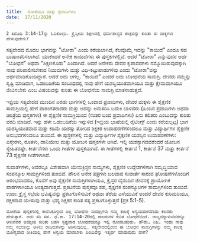 ```yaml
---
title:  ಮೋಶೆಯೂ ಮತ್ತು ಪ್ರವಾದಿಗಳೂ
date:  17/11/2020
---
```


`2 ತಿಮೊಥಿ 3:14-17ನ್ನು ಓದಿಕೊಳ್ಳಿರಿ. ಕ್ರೈಸ್ತೀಯ ಶಿಕ್ಷಣದಲ್ಲಿ ಧರ್ಮಶಾಸ್ತ್ರದ ಪಾತ್ರವನ್ನು ಕುರಿತು ಈ ವಾಕ್ಯಗಳು ಹೇಳುವುದೇನು?`

ಸತ್ಯವೇದದ ಮೊದಲ ಭಾಗವನ್ನು "ಟೋರಾ" ಎಂದು ಕರೆಯಲಾಗಿದೆ, ಕೆಲವೊಮ್ಮೆ ಇದನ್ನು "ಕಾಯಿದೆ" ಎಂದೂ ಸಹ ಭಾಷಾಂತರಿಸಲಾಗಿದೆ. ಯಾಕೆಂದರೆ ಅನೇಕ ಕಾಯಿದೆಗಳು ಈ ಪುಸ್ತಕಗಳಲ್ಲಿವೆ. ಆದರೆ "ಟೋರಾ" ಎನ್ನುವುದರ ಅರ್ಥ "ಬೋಧನೆ" ಅಥವಾ "ಶಿಕ್ಷಣಕೊಡು" ಎಂದಾಗಿದೆ. ಆದರೆ ಅನೇಕರು ದೇವರ ಕೃಪಾವರಗಳು ನಮ್ಮೊಂದಿರುವುದಕ್ಕಾಗಿ ನಾವು ಪರಿಪಾಲಿಸಬೇಕಾದ ನಿಯಮಗಳು ಮತ್ತು ವಿಧಿ-ಕಟ್ಟುಪಾಡುಗಳಿವು ಎಂದು "ಟೋರಾ"ವನ್ನು ಅರ್ಥಮಾಡಿಕೊಂಡಿದ್ದಾರೆ. ಆದರೆ ಅದು ಆಗಲ್ಲ. "ಕಾಯಿದೆ" ಎಂದರೆ ಅದು ಬೋಧನೆಯ ಸಾಮಗ್ರಿ. ದೇವರು ನಮ್ಮನ್ನು ಸೃಷ್ಟಿ ಮಾಡಿದಾಗ, ಒಡಂಬಡಿಕೆಯ ಸಂಬಂಧದಲ್ಲಿ ನಾವು ಹೇಗೆ ಯಶಸ್ವಿಯುತವಾಗಿಯೂ ಮತ್ತು ಕ್ಷೇಮವಾಗಿಯೂ ಜೀವಿಸಬೇಕು ಎಂಬ ವಿಷಯವನ್ನು ಕುರಿತು ಈ ಬೋಧನೆಯ ಸಾಮಗ್ರಿ ಮಾತನಾಡುತ್ತದೆ.

ಇಬ್ರಿಯ ಸತ್ಯವೇದದ ಮುಂದಿನ ಎರಡು ಭಾಗಗಳಲ್ಲಿ ಒಂದಾದ ಪ್ರವಾದಿಗಳು, ದೇವರ ಮಕ್ಕಳು ಈ ಶೈಕ್ಷಣಿಕ ಸಾಮಗ್ರಿಯಲ್ಲಿ ಹೇಗೆ ಪಾರಂಗತರಾದರು ಮತ್ತು ಅದನ್ನು ಅನುಸರಿಸಿ ಬದುಕಿ ಬಾಳಿದರು (ಹಿಂದಿನ ಪ್ರವಾದಿಗಳು ಅಥವಾ ಚರಿತ್ರೆಯ ಪುಸ್ತಕಗಳು) ಈ ಶೈಕ್ಷಣಿಕ ಸಾಮಗ್ರಿಯಿಂದ (ನಂತರ ಬಂದ ಪ್ರವಾದಿಗಳು) ಏನು ಕಲಿತರು ಎಂಬುದನ್ನು ಕುರಿತು ವರದಿ ಮಾಡಿದೆ. ಇನ್ನು ಹಳೇ ಒಡಂಬಡಿಕೆಯ ಇನ್ನುಳಿದ (ಇಬ್ರಿಯ ಭಾಷೆಯಲ್ಲಿ ರೈಟಿಂಗ್ಸ್ ಎಂದು ಕರೆಯಲ್ಪಟ್ಟ) ಭಾಗ ಯಶಸ್ವಿಯುತವಾದ ಮತ್ತು ಕಡಿಮೆ ಯಶಸ್ಸು ತೋರಿದ ಶಿಕ್ಷಕರ ಉದಾಹರಣೆಗಳಿಂದಲೂ ಮತ್ತು ವಿದ್ಯಾರ್ಥಿಗಳ ಶೈಕ್ಷಣಿಕ ಅನುಭವಗಳಿಂದಲೂ ತುಂಬಿದೆ. ಈ ಪುಸ್ತಕಗಳಲ್ಲಿ ಮತ್ತು ವಿದ್ಯಾರ್ಥಿಗಳ ಶೈಕ್ಷಣಿಕ ಯಶಸ್ಸಿನ ಉದಾಹರಣೆಗಳು: ಎಸ್ತೇರಳು, ರೂತಳು, ದಾನಿಯೇಲ ಮತ್ತು ಯೋಬನ ಪುಸ್ತಕಗಳೇ ಆಗಿವೆ. ಇಲ್ಲಿ ಯಶಸ್ಸಾಗದವರೆಂದರೆ ಯೋಬನ ಸ್ನೇಹಿತರಷ್ಟೇ. ಕೀರ್ತನೆಗಳು ಒಂದು ಗೀತೆಗಳ ಪುಸ್ತಕವಾಗಿದೆ. ಈ ಗೀತೆಗಳಲ್ಲಿ ಕೀರ್ತನೆ 1, ಕೀರ್ತನೆ 37 ಮತ್ತು ಕೀರ್ತನೆ 73 ಶೈಕ್ಷಣಿಕ ಗೀತೆಗಳಾಗಿವೆ.

ಸುವಾರ್ತೆಗಳು, ಅದರಲ್ಲೂ ವಿಶೇಷವಾಗಿ ಯೇಸುಕ್ರಿಸ್ತನ ಸಾಮ್ಯಗಳು, ಶೈಕ್ಷಣಿಕ ಉದ್ದೇಶಗಳಿಗಾಗಿ ಸಮೃದ್ಧಿಯಾದ ಸಂಪನ್ಮೂಲ ಸಾಮಗ್ರಿಗಳಿಂದ ತುಂಬಿವೆ. ಪೌಲನ ಅನೇಕ ಪತ್ರಗಳು ಬಲವಾದ ಸುವಾರ್ತೆ ಸಾರುವ ಘೋಷಣೆಗಳೊಂದಿಗೆ ಆರಂಭವಾದರೂ, ಕೊನೆಗೆ ಅವು ಶೈಕ್ಷಣಿಕ ಸಾಮಗ್ರಿಗಳಾಗಿಯೂ, ಕ್ರೈಸ್ತರ ದೈನಂದಿನ ಜೀವನಕ್ಕೆ ಪ್ರಾಯೋಗಿಕ ಪಾಠಗಳಾಗಿಯೂ ಅಂತ್ಯವಾಗುತ್ತವೆ. ಪ್ರಕಟನೆಯ ಪುಸ್ತಕವೂ ಸಹ, ಶೈಕ್ಷಣಿಕ ಸಂಪನ್ಮೂಲಗಳ ಸಾಮಗ್ರಿಗಳಿಂದ ತುಂಬಿದೆ. ಉದಾ: ಕ್ರೈಸ್ತ ಸಭೆಯ ಭವಿಷ್ಯವನ್ನು ಪ್ರಕಟಗೊಳಿಸುವಿಕೆ ಅಥವಾ ತೆರೆಯ ಎಳೆಯುವಿಕೆ ಅಂದರೆ ದೇವರ ಕುರಿಮರಿಯೂ, ರಕ್ಷಕನಾದ ಯೇಸುವು ಮತ್ತು ಭವ್ಯ ಶಿಕ್ಷಕನ ಕುರಿತ ಸತ್ಯ ಪ್ರಕಟಗೊಳ್ಳುತ್ತದೆ (ಪ್ರಕ 5:1-5).

`ಮೋಶೆಯ ಪುಸ್ತಕಗಳಲ್ಲಿ ಕಾಣಿಸಿಕೊಳ್ಳುವ ಎಲ್ಲ ಬೋಧನಾ ಸಾಮಗ್ರಿಗಳು ನಮ್ಮ ಕಾಲಕ್ಕೆ ಅನ್ವಯವಾಗದೆಂದು ಕೆಲವರು ಹೇಳುತ್ತಾರೆ. ಅದು ಸರಿ ಸಹ. ಧ.ಕಾ. 17:14-20ರಲ್ಲಿ ರಾಜರುಗಳ ಕುರಿತ ಬೋಧನೆಯಿದೆ. ರಾಜ್ಯವನ್ನಾಳುವವರನ್ನೂ ಆಳುವವರ ಆಯ್ಕೆಯ ಕುರಿತು ಬಹಳ ಸ್ಪಷ್ಟವಾದ ಬೋಧನೆಯನ್ನೂ ಇಲ್ಲಿ ನೋಡಬಹುದು. ಹೌದು, ನಿಜ, ಇಂದು ನಾವು ನಮ್ಮ ಸಭೆಯನ್ನು ಆಳಲು ರಾಜರುಗಳನ್ನು ಆರಿಸುವುದಿಲ್ಲ. ಸತ್ಯವೇದದಲ್ಲಿರುವ ಈ ಬೋಧನ ಸಾಮಗ್ರಿಗಳನ್ನು ನಮ್ಮ ಕಾಲಕ್ಕೆ ಯೋಗ್ಯವಾದ ರೀತಿಯಲ್ಲಿ ಹೇಗೆ ಅನ್ವಯ ಮಾಡಬೇಕು ಎಂಬುದನ್ನು ಇತ್ಯರ್ಥ ಮಾಡುವುದು ಹೇಗೆ?`
